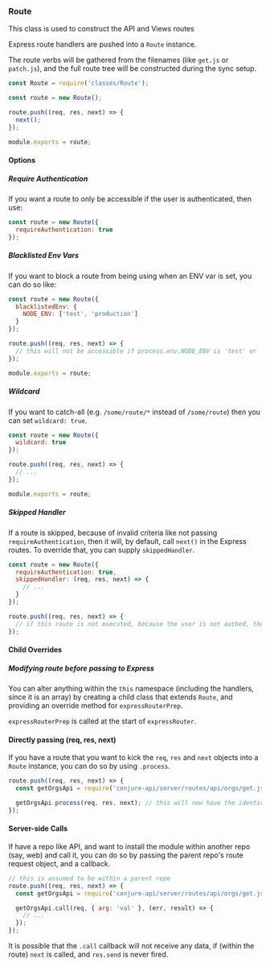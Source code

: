 ### Route

This class is used to construct the API and Views routes

Express route handlers are pushed into a `Route` instance.

The route verbs will be gathered from the filenames (like `get.js` or `patch.js`), and the full route tree will be constructed during the sync setup.

```js
const Route = require('classes/Route');

const route = new Route();

route.push((req, res, next) => {
  next();
});

module.exports = route;
```

#### Options

##### Require Authentication

If you want a route to only be accessible if the user is authenticated, then use:

```js
const route = new Route({
  requireAuthentication: true
});
```

##### Blacklisted Env Vars

If you want to block a route from being using when an ENV var is set, you can do so like:

```js
const route = new Route({
  blacklistedEnv: {
    NODE_ENV: ['test', 'production']
  }
});

route.push((req, res, next) => {
  // this will not be accessible if process.env.NODE_ENV is 'test' or 'production'
});

module.exports = route;
```

##### Wildcard

If you want to catch-all (e.g. `/some/route/*` instead of `/some/route`) then you can set `wildcard: true`.

```js
const route = new Route({
  wildcard: true
});

route.push((req, res, next) => {
  // ...
});

module.exports = route;
```

##### Skipped Handler

If a route is skipped, because of invalid criteria like not passing `requireAuthentication`, then it will, by default, call `next()` in the Express routes. To override that, you can supply `skippedHandler`.

```js
const route = new Route({
  requireAuthentication: true,
  skippedHandler: (req, res, next) => {
    // ...
  }
});

route.push((req, res, next) => {
  // if this route is not executed, because the user is not authed, then `skippedHandler` will be called instead of `next`
});
```

#### Child Overrides

##### Modifying route before passing to Express

You can alter anything within the `this` namespace (including the handlers, since it is an array) by creating a child class that extends `Route`, and providing an override method for `expressRouterPrep`.

`expressRouterPrep` is called at the start of `expressRouter`.

#### Directly passing (req, res, next)

If you have a route that you want to kick the `req`, `res` and `next` objects into a `Route` instance, you can do so by using `.process`.

```js
route.push((req, res, next) => {
  const getOrgsApi = require('conjure-api/server/routes/api/orgs/get.js');

  getOrgsApi.process(req, res, next); // this will now have the identical outcome a
});
```

#### Server-side Calls

If have a repo like API, and want to install the module within another repo (say, web) and call it, you can do so by passing the parent repo's route request object, and a callback.

```js
// this is assumed to be within a parent repo
route.push((req, res, next) => {
  const getOrgsApi = require('conjure-api/server/routes/api/orgs/get.js');

  getOrgsApi.call(req, { arg: 'val' }, (err, result) => {
    // ...
  });
});
```

It is possible that the `.call` callback will not receive any data, if (within the route) `next` is called, and `res.send` is never fired.

